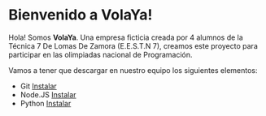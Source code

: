 # Bienvenido a VolaYa!

Hola! Somos **VolaYa**. Una empresa ficticia creada por 4 alumnos de la Técnica 7 De Lomas De Zamora (E.E.S.T.N 7), creamos este proyecto para participar en las olimpiadas nacional de Programación.



Vamos a tener que descargar en nuestro equipo los siguientes elementos:
<ul>
	<li>Git <a href="https://git-scm.com/downloads">Instalar</a></li>
	<li>Node.JS <a href="https://nodejs.org/en/download">Instalar</a></li>
	<li>Python <a href="https://www.python.org/downloads/">Instalar</a>
	</li>
</ul> 
